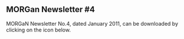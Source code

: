 ## MORGan Newsletter #4

MORGaN Newsletter No.4, dated January 2011, can be downloaded by clicking on the icon below.
